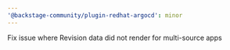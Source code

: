 ```yaml
---
'@backstage-community/plugin-redhat-argocd': minor
---
```


Fix issue where Revision data did not render for multi-source apps
